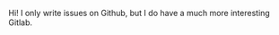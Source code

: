 Hi!
I only write issues on Github, but I do have a much more interesting Gitlab.
<!---
rubycrayon/rubycrayon is a ✨ special ✨ repository because its `README.md` (this file) appears on your GitHub profile.
You can click the Preview link to take a look at your changes.
--->
